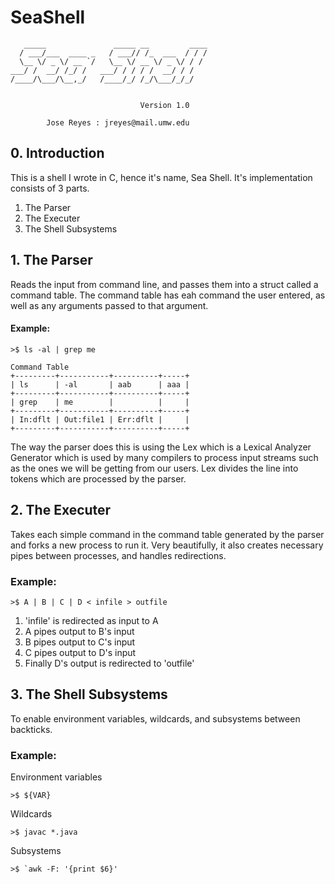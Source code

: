 # SeaShell

       _____               _____ __         ____
      / ___/___  ____ _   / ___// /_  ___  / / /
      \__ \/ _ \/ __ `/   \__ \/ __ \/ _ \/ / / 
    ___/ /  __/ /_/ /   ___/ / / / /  __/ / /  
    /____/\___/\__,_/   /____/_/ /_/\___/_/_/   
                                            

                                 Version 1.0

            Jose Reyes : jreyes@mail.umw.edu



## 0.  Introduction 

This is a shell I wrote in C, hence it's name, Sea Shell. It's 
implementation consists of 3 parts. 
    
1. The Parser
2. The Executer
3. The Shell Subsystems

## 1.  The Parser

Reads the input from command line, and passes them into a struct
called a command table. The command table has eah command the 
user entered, as well as any arguments passed to that argument. 

#### Example:

    >$ ls -al | grep me 
    
    Command Table
    +---------+-----------+----------+-----+
    | ls      | -al       | aab      | aaa |
    +---------+-----------+----------+-----+
    | grep    | me        |          |     |
    +---------+-----------+----------+-----+
    | In:dflt | Out:file1 | Err:dflt |     |
    +---------+-----------+----------+-----+

The way the parser does this is using the Lex which is a Lexical
Analyzer Generator which is used by many compilers to process 
input streams such as the ones we will be getting from our users.
Lex divides the line into tokens which are processed by the parser.

## 2.  The Executer

Takes each simple command in the command table generated by the
parser and forks a new process to run it. Very beautifully, it
also creates necessary pipes between processes, and handles
redirections.

### Example:

    >$ A | B | C | D < infile > outfile

1. 'infile' is redirected as input to A
2. A pipes output to B's input
3. B pipes output to C's input
4. C pipes output to D's input
5. Finally D's output is redirected to 'outfile'

## 3.  The Shell Subsystems

To enable environment variables, wildcards, and subsystems 
between backticks.

### Example: 

Environment variables

    >$ ${VAR}

Wildcards

    >$ javac *.java 

Subsystems

    >$ `awk -F: '{print $6}'
